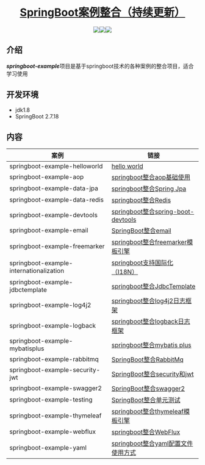  <h1 align="center"><a href="https://github.com/rockychang7" target="_blank">SpringBoot案例整合（持续更新）</a></h1>
 <p align="center">
 <img src="https://img.shields.io/badge/build-passing-brightgreen"/><img src="https://img.shields.io/badge/jdk-1.8-brightgreen"/><img src="https://img.shields.io/badge/springboot-2.7.18-green"/>
 </p>
 
 ## 介绍
 ***springboot-example***项目是基于springboot技术的各种案例的整合项目，适合学习使用
 
 ## 开发环境
 - jdk1.8
 - SpringBoot 2.7.18

 ## 内容
 | 案例                                      | 链接                                                               |
 |-----------------------------------------|------------------------------------------------------------------|
 | springboot-example-helloworld           | [hello world](springboot-example-helloworld)                     | 
 | springboot-example-aop                  | [springboot整合aop基础使用](springboot-example-aop)                    | 
 | springboot-example-data-jpa             | [springboot整合Spring Jpa](springboot-example-data-jpa)            |
 | springboot-example-data-redis           | [springboot整合Redis](springboot-example-data-redis)               |
 | springboot-example-devtools             | [springboot整合spring-boot-devtools](springboot-example-devtools)  |
 | springboot-example-email                | [SpringBoot整合email](springboot-example-email)                    | 
 | springboot-example-freemarker           | [springboot整合freemarker模板引擎](springboot-example-freemarker)      |
 | springboot-example-internationalization | [springboot支持国际化（I18N）](springboot-example-internationalization) |
 | springboot-example-jdbctemplate         | [springboot整合JdbcTemplate](springboot-example-jdbctemplate)      |
 | springboot-example-log4j2               | [springboot整合log4j2日志框架](springboot-example-log4j2)              |
 | springboot-example-logback              | [springboot整合logback日志框架](springboot-example-logback)            | 
 | springboot-example-mybatisplus          | [springboot整合mybatis plus](springboot-example-mybatisplus)       |
 | springboot-example-rabbitmq             | [SpringBoot整合RabbitMq](springboot-example-rabbitmq)              |
 | springboot-example-security-jwt         | [SpringBoot整合security和jwt](springboot-example-security-jwt)      |
 | springboot-example-swagger2             | [SpringBoot整合swagger2](springboot-example-swagger2)              |
 | springboot-example-testing              | [SpringBoot整合单元测试](springboot-example-testing)                   |
 | springboot-example-thymeleaf            | [springboot整合thymeleaf模板引擎](springboot-example-thymeleaf)        |
 | springboot-example-webflux              | [springboot整合WebFlux](springboot-example-webflux)                |
 | springboot-example-yaml                 | [springboot整合yaml配置文件使用方式](springboot-example-yaml)              |